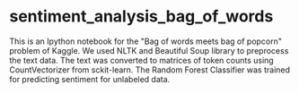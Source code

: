 # sentiment_analysis_bag_of_words
This is an Ipython notebook for the "Bag of words meets bag of popcorn" problem of Kaggle.
We used NLTK and Beautiful Soup library to preprocess the text data. The text was converted to matrices of token counts using CountVectorizer from sckit-learn.
The Random Forest Classifier was trained for predicting sentiment for unlabeled data.
